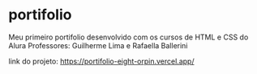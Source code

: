 # portifolio
Meu primeiro portifolio desenvolvido com os cursos de HTML e CSS do Alura
Professores: Guilherme Lima e Rafaella Ballerini

link do projeto:  https://portifolio-eight-orpin.vercel.app/

